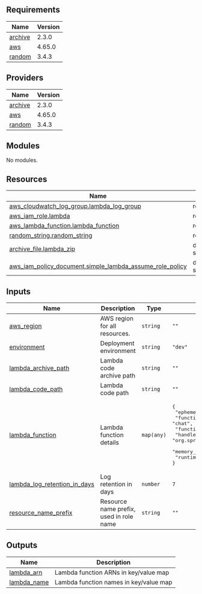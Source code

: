<!-- BEGIN_TF_DOCS -->
## Requirements

| Name | Version |
|------|---------|
| <a name="requirement_archive"></a> [archive](#requirement\_archive) | 2.3.0 |
| <a name="requirement_aws"></a> [aws](#requirement\_aws) | 4.65.0 |
| <a name="requirement_random"></a> [random](#requirement\_random) | 3.4.3 |

## Providers

| Name | Version |
|------|---------|
| <a name="provider_archive"></a> [archive](#provider\_archive) | 2.3.0 |
| <a name="provider_aws"></a> [aws](#provider\_aws) | 4.65.0 |
| <a name="provider_random"></a> [random](#provider\_random) | 3.4.3 |

## Modules

No modules.

## Resources

| Name | Type |
|------|------|
| [aws_cloudwatch_log_group.lambda_log_group](https://registry.terraform.io/providers/hashicorp/aws/4.65.0/docs/resources/cloudwatch_log_group) | resource |
| [aws_iam_role.lambda](https://registry.terraform.io/providers/hashicorp/aws/4.65.0/docs/resources/iam_role) | resource |
| [aws_lambda_function.lambda_function](https://registry.terraform.io/providers/hashicorp/aws/4.65.0/docs/resources/lambda_function) | resource |
| [random_string.random_string](https://registry.terraform.io/providers/hashicorp/random/3.4.3/docs/resources/string) | resource |
| [archive_file.lambda_zip](https://registry.terraform.io/providers/hashicorp/archive/2.3.0/docs/data-sources/file) | data source |
| [aws_iam_policy_document.simple_lambda_assume_role_policy](https://registry.terraform.io/providers/hashicorp/aws/4.65.0/docs/data-sources/iam_policy_document) | data source |

## Inputs

| Name | Description | Type | Default | Required |
|------|-------------|------|---------|:--------:|
| <a name="input_aws_region"></a> [aws\_region](#input\_aws\_region) | AWS region for all resources. | `string` | `""` | no |
| <a name="input_environment"></a> [environment](#input\_environment) | Deployment environment | `string` | `"dev"` | no |
| <a name="input_lambda_archive_path"></a> [lambda\_archive\_path](#input\_lambda\_archive\_path) | Lambda code archive path | `string` | `""` | no |
| <a name="input_lambda_code_path"></a> [lambda\_code\_path](#input\_lambda\_code\_path) | Lambda code path | `string` | `""` | no |
| <a name="input_lambda_function"></a> [lambda\_function](#input\_lambda\_function) | Lambda function details | `map(any)` | <pre>{<br>  "ephemeral_storage": "512",<br>  "function_name": "chat",<br>  "function_name_variable": "chat",<br>  "handler": "org.springframework.cloud.function.adapter.aws.FunctionInvoker",<br>  "memory_size": "128",<br>  "runtime": "java17"<br>}</pre> | no |
| <a name="input_lambda_log_retention_in_days"></a> [lambda\_log\_retention\_in\_days](#input\_lambda\_log\_retention\_in\_days) | Log retention in days | `number` | `7` | no |
| <a name="input_resource_name_prefix"></a> [resource\_name\_prefix](#input\_resource\_name\_prefix) | Resource name prefix, used in role name | `string` | `""` | no |

## Outputs

| Name | Description |
|------|-------------|
| <a name="output_lambda_arn"></a> [lambda\_arn](#output\_lambda\_arn) | Lambda function ARNs in key/value map |
| <a name="output_lambda_name"></a> [lambda\_name](#output\_lambda\_name) | Lambda function names in key/value map |
<!-- END_TF_DOCS -->